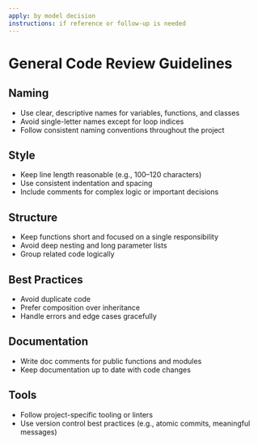 ```yaml
---
apply: by model decision
instructions: if reference or follow-up is needed
---
```


# General Code Review Guidelines

## Naming
- Use clear, descriptive names for variables, functions, and classes
- Avoid single-letter names except for loop indices
- Follow consistent naming conventions throughout the project

## Style
- Keep line length reasonable (e.g., 100–120 characters)
- Use consistent indentation and spacing
- Include comments for complex logic or important decisions

## Structure
- Keep functions short and focused on a single responsibility
- Avoid deep nesting and long parameter lists
- Group related code logically

## Best Practices
- Avoid duplicate code
- Prefer composition over inheritance
- Handle errors and edge cases gracefully

## Documentation
- Write doc comments for public functions and modules
- Keep documentation up to date with code changes

## Tools
- Follow project-specific tooling or linters
- Use version control best practices (e.g., atomic commits, meaningful messages)